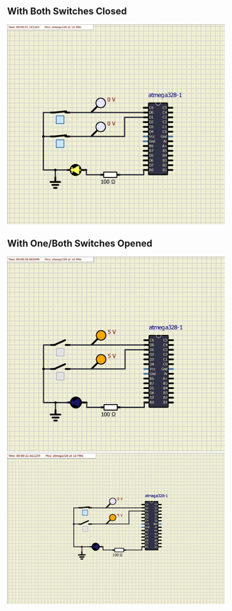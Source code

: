 ## With Both Switches Closed

![](https://github.com/Ayush1146/Emb_C/blob/b2895ee5cbeee862cc15e6b6dccd920f294ce043/Activity1/simulation/ACTIVITY%20ON.png)


## With One/Both Switches Opened

![](https://github.com/Ayush1146/Emb_C/blob/b2895ee5cbeee862cc15e6b6dccd920f294ce043/Activity1/simulation/ACTIVITY%20OFF.png)
![](https://github.com/Ayush1146/Emb_C/blob/a4344629b4a8f095808d9b0f0309b2edb21f1a02/Activity1/simulation/1%20on%202%20off.png)


